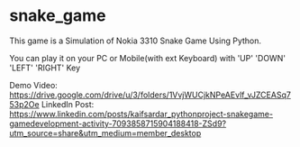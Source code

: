 # snake_game
This game is a Simulation of Nokia 3310 Snake Game Using Python.

You can play it on your PC or Mobile(with ext Keyboard) with 'UP' 'DOWN' 'LEFT' 'RIGHT' Key

Demo Video: https://drive.google.com/drive/u/3/folders/1VvjWUCjkNPeAEvlf_vJZCEASq753p2Oe
LinkedIn Post: https://www.linkedin.com/posts/kaifsardar_pythonproject-snakegame-gamedevelopment-activity-7093858715904188418-ZSd9?utm_source=share&utm_medium=member_desktop
